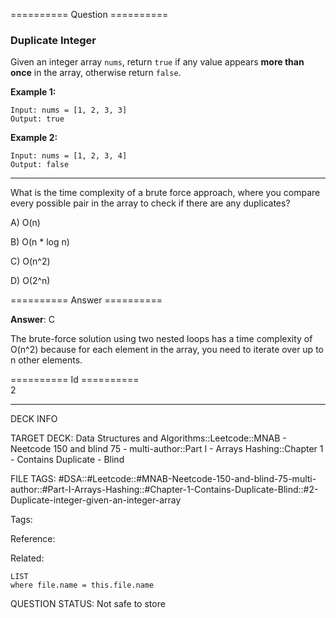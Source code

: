 ========== Question ==========  

### Duplicate Integer

Given an integer array `nums`, return `true` if any value appears **more than once** in the array, otherwise return `false`.

**Example 1:**

```
Input: nums = [1, 2, 3, 3]
Output: true
```

**Example 2:**

```
Input: nums = [1, 2, 3, 4]
Output: false
```

---

What is the time complexity of a brute force approach, where you compare every possible pair in the array to check if there are any duplicates?

A) O(n)

B) O(n \* log n)

C) O(n^2)

D) O(2^n)  

========== Answer ==========  

**Answer**: C

The brute-force solution using two nested loops has a time complexity of O(n^2) because for each element in the array, you need to iterate over up to n other elements.

========== Id ==========  
2

---

DECK INFO

TARGET DECK: Data Structures and Algorithms::Leetcode::MNAB - Neetcode 150 and blind 75 - multi-author::Part I - Arrays Hashing::Chapter 1 - Contains Duplicate - Blind

FILE TAGS: #DSA::#Leetcode::#MNAB-Neetcode-150-and-blind-75-multi-author::#Part-I-Arrays-Hashing::#Chapter-1-Contains-Duplicate-Blind::#2-Duplicate-integer-given-an-integer-array

Tags:

Reference:

Related:

```dataview
LIST
where file.name = this.file.name
```
QUESTION STATUS: Not safe to store
